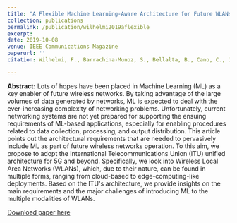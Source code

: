 ```yaml
---
title: "A Flexible Machine Learning-Aware Architecture for Future WLANs"
collection: publications
permalink: /publication/wilhelmi2019aflexible
excerpt: 
date: 2019-10-08
venue: IEEE Communications Magazine
paperurl: ''
citation: Wilhelmi, F., Barrachina-Munoz, S., Bellalta, B., Cano, C., Jonsson, A., & Ram, V. (2020). A Flexible Machine-Learning-Aware Architecture for Future WLANs. IEEE Communications Magazine, 58(3), 25-31.

---
```

**Abstract:** Lots of hopes have been placed in Machine Learning (ML) as a key enabler of future wireless networks. By taking advantage of the large volumes of data generated by networks, ML is expected to deal with the ever-increasing complexity of networking problems. Unfortunately, current networking systems are not yet prepared for supporting the ensuing requirements of ML-based applications, especially for enabling procedures related to data collection, processing, and output distribution. This article points out the architectural requirements that are needed to pervasively include ML as part of future wireless networks operation. To this aim, we propose to adopt the International Telecommunications Union (ITU) unified architecture for 5G and beyond. Specifically, we look into Wireless Local Area Networks (WLANs), which, due to their nature, can be found in multiple forms, ranging from cloud-based to edge-computing-like deployments. Based on the ITU's architecture, we provide insights on the main requirements and the major challenges of introducing ML to the multiple modalities of WLANs.

[Download paper here](https://arxiv.org/pdf/1910.03510.pdf)